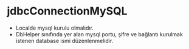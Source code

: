 # jdbcConnectionMySQL
 
* Localde mysql kurulu olmalıdır. 
* DbHelper sınıfında yer alan mysql portu, şifre ve bağlantı kurulmak istenen database ismi düzenlenmelidir.

